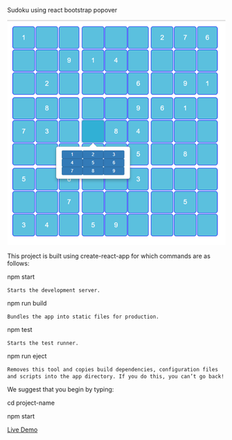 Sudoku using react bootstrap popover

![alt text](https://github.com/comrench/sudoku/blob/master/images/sudoku.png)

This project is built using create-react-app for which commands are as follows:

  npm start
  
    Starts the development server.

  npm run build
  
    Bundles the app into static files for production.

  npm test
  
    Starts the test runner.

  npm run eject
  
    Removes this tool and copies build dependencies, configuration files
    and scripts into the app directory. If you do this, you can’t go back!

We suggest that you begin by typing:

  cd project-name
  
  npm start

[Live Demo](https://codepen.io/comrench/pen/KxvJZj)
